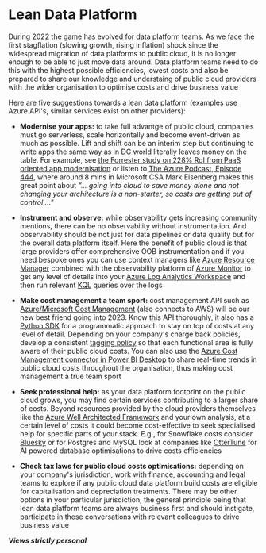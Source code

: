 # Lean Data Platform

During 2022 the game has evolved for data platform teams. As we face the first stagflation (slowing growth, rising inflation) shock since the widespread migration of data platforms to public cloud, it is no longer enough to be able to just move data around. Data platform teams need to do this with the highest possible efficiencies, lowest costs and also be prepared to share our knowledge and understaing of public cloud providers with the wider organisation to optimise costs and drive business value

Here are five suggestions towards a lean data platform (examples use Azure API's, similar services exist on other providers): 

- **Modernise your apps:** to take full advantge of public cloud, companies must go serverless, scale horizontally and become event-driven as much as possible. Lift and shift can be an interim step but continuing to write apps the same way as in DC world literally leaves money on the table. For example, see [the Forrester study on 228% RoI from PaaS oriented app modernisation](https://azure.microsoft.com/en-us/blog/forrester-study-finds-228-percent-roi-when-modernizing-applications-on-azure-paas/) or listen to [The Azure Podcast, Episode 444](https://azpodcast.azurewebsites.net/post/Episode-444-Azure-Innovations), where around 8 mins in Microsoft CSA Mark Eisenberg makes this great point about *"... going into cloud to save money alone and not changing your architecture is a non-starter, so costs are getting out of control ..."* 

- **Instrument and observe:** while observability gets increasing community mentions, there can be no observability without instrumentation. And observability should be not just for data pipelines or data quality but for the overall data platform itself. Here the benefit of public cloud is that large providers offer comprehensive OOB instrumentation and if you need bespoke ones you can use context managers like [Azure Resource Manager](https://learn.microsoft.com/en-us/azure/azure-resource-manager/management/overview) combined with the observability platform of [Azure Monitor](https://learn.microsoft.com/en-us/azure/azure-monitor/overview) to get any level of details into your [Azure Log Analytics Workspace](https://learn.microsoft.com/en-us/azure/azure-monitor/logs/log-analytics-workspace-overview) and then run relevant [KQL](https://learn.microsoft.com/en-us/azure/data-explorer/kusto/query/) queries over the logs 

- **Make cost management a team sport:** cost management API such as [Azure/Microsoft Cost Management](https://learn.microsoft.com/en-us/rest/api/cost-management/) (also connects to AWS) will be our new best friend going into 2023. Know this API thoroughly, it also has a [Python SDK](https://learn.microsoft.com/en-us/python/api/overview/azure/cost-management?view=azure-python) for a programmatic approach to stay on top of costs at any level of detail. Depending on your company's charge back policies, develop a consistent [tagging policy](https://learn.microsoft.com/en-us/azure/cloud-adoption-framework/ready/azure-best-practices/naming-and-tagging) so that each functional area is fully aware of their public cloud costs. You can also use the [Azure Cost Management connector in Power BI Desktop](https://learn.microsoft.com/en-us/power-bi/connect-data/desktop-connect-azure-cost-management) to share real-time trends in public cloud costs throughout the organisation, thus making cost management a true team sport  

- **Seek professional help:** as your data platform footprint on the public cloud  grows, you may find certain services contributing to a larger share of costs. Beyond resources provided by the cloud providers themselves like the [Azure Well Architected Framework](https://learn.microsoft.com/en-us/azure/architecture/framework/) and your own analysis, at a certain level of costs it could become cost-effective to seek specialised help for specific parts of your stack. E.g., for Snowflake costs consider [Bluesky](https://www.getbluesky.io/) or for Postgres and MySQL look at companies like [OtterTune](https://ottertune.com/) for AI powered database optimisations to drive costs efficiencies 

- **Check tax laws for public cloud costs optimisations:** depending on your company's jurisdiction, work with finance, accounting and legal teams to explore if any public cloud data platform build costs are eligible for capitalisation and depreciation treatments. There may be other options in your particular jurisdiction, the general principle being that lean data platform teams are always business first and should instigate, participate in these conversations with relevant colleagues to drive business value 

***Views strictly personal***